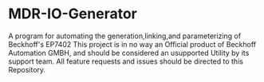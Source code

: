 # MDR-IO-Generator
A program for automating the generation,linking,and parameterizing of Beckhoff's EP7402
This project is in no way an Official product of Beckhoff Automation GMBH, and should be considered an usupported Utility by its support team. All feature requests and issues should be directed to this Repository.
